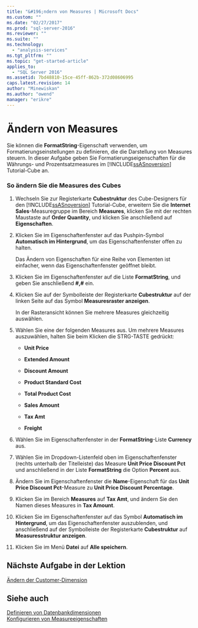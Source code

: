 ```yaml
---
title: "&#196;ndern von Measures | Microsoft Docs"
ms.custom: ""
ms.date: "02/27/2017"
ms.prod: "sql-server-2016"
ms.reviewer: ""
ms.suite: ""
ms.technology: 
  - "analysis-services"
ms.tgt_pltfrm: ""
ms.topic: "get-started-article"
applies_to: 
  - "SQL Server 2016"
ms.assetid: 7bd48810-15ce-45ff-862b-372d08606995
caps.latest.revision: 14
author: "Minewiskan"
ms.author: "owend"
manager: "erikre"
---
```

# &#196;ndern von Measures
Sie können die **FormatString**-Eigenschaft verwenden, um Formatierungseinstellungen zu definieren, die die Darstellung von Measures steuern. In dieser Aufgabe geben Sie Formatierungseigenschaften für die Währungs- und Prozentsatzmeasures im [!INCLUDE[ssASnoversion](../includes/ssasnoversion-md.md)] Tutorial-Cube an.  
  
### So ändern Sie die Measures des Cubes  
  
1.  Wechseln Sie zur Registerkarte **Cubestruktur** des Cube-Designers für den [!INCLUDE[ssASnoversion](../includes/ssasnoversion-md.md)] Tutorial-Cube, erweitern Sie die **Internet Sales**-Measuregruppe im Bereich **Measures**, klicken Sie mit der rechten Maustaste auf **Order Quantity**, und klicken Sie anschließend auf **Eigenschaften**.  
  
2.  Klicken Sie im Eigenschaftenfenster auf das Pushpin-Symbol **Automatisch im Hintergrund**, um das Eigenschaftenfenster offen zu halten.  
  
    Das Ändern von Eigenschaften für eine Reihe von Elementen ist einfacher, wenn das Eigenschaftenfenster geöffnet bleibt.  
  
3.  Klicken Sie im Eigenschaftenfenster auf die Liste **FormatString**, und geben Sie anschließend **#,#** ein.  
  
4.  Klicken Sie auf der Symbolleiste der Registerkarte **Cubestruktur** auf der linken Seite auf das Symbol **Measuresraster anzeigen**.  
  
    In der Rasteransicht können Sie mehrere Measures gleichzeitig auswählen.  
  
5.  Wählen Sie eine der folgenden Measures aus. Um mehrere Measures auszuwählen, halten Sie beim Klicken die STRG-TASTE gedrückt:  
  
    -   **Unit Price**  
  
    -   **Extended Amount**  
  
    -   **Discount Amount**  
  
    -   **Product Standard Cost**  
  
    -   **Total Product Cost**  
  
    -   **Sales Amount**  
  
    -   **Tax Amt**  
  
    -   **Freight**  
  
6.  Wählen Sie im Eigenschaftenfenster in der **FormatString**-Liste **Currency** aus.  
  
7.  Wählen Sie im Dropdown-Listenfeld oben im Eigenschaftenfenster (rechts unterhalb der Titelleiste) das Measure **Unit Price Discount Pct** und anschließend in der Liste **FormatString** die Option **Percent** aus.  
  
8.  Ändern Sie im Eigenschaftenfenster die **Name**-Eigenschaft für das **Unit Price Discount Pct**-Measure zu **Unit Price Discount Percentage**.  
  
9. Klicken Sie im Bereich **Measures** auf **Tax Amt**, und ändern Sie den Namen dieses Measures in **Tax Amount**.  
  
10. Klicken Sie im Eigenschaftenfenster auf das Symbol **Automatisch im Hintergrund**, um das Eigenschaftenfenster auszublenden, und anschließend auf der Symbolleiste der Registerkarte **Cubestruktur** auf **Measuresstruktur anzeigen**.  
  
11. Klicken Sie im Menü **Datei** auf **Alle speichern**.  
  
## Nächste Aufgabe in der Lektion  
[Ändern der Customer-Dimension](../analysis-services/modifying-the-customer-dimension.md)  
  
## Siehe auch  
[Definieren von Datenbankdimensionen](../analysis-services/multidimensional-models/define-database-dimensions.md)  
[Konfigurieren von Measureeigenschaften](../analysis-services/multidimensional-models/configure-measure-properties.md)  
  
  
  
